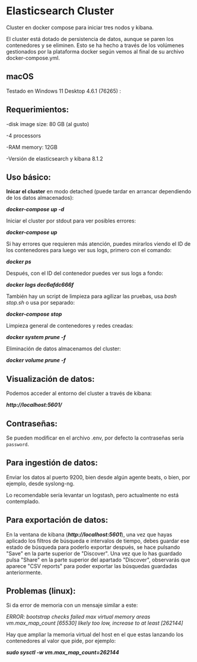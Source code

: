 

# Elasticsearch Cluster


Cluster en docker compose para iniciar tres nodos y kibana.

El cluster está dotado de persistencia de datos, aunque se paren los contenedores y se eliminen. Esto se ha hecho a través de los volúmenes gestionados por la plataforma docker según vemos al final de su archivo docker-compose.yml.


## macOS

Testado en Windows 11 Desktop 4.6.1 (76265) :


## Requerimientos:

-disk image size: 80 GB (al gusto)

-4 processors

-RAM memory: 12GB

-Versión de elasticsearch y kibana 8.1.2



## Uso básico:


**Inicar el cluster** en modo detached (puede tardar en arrancar dependiendo de los datos almacenados):

_**docker-compose up -d**_

Iniciar el cluster por stdout para ver posibles errores:  

_**docker-compose up**_

Si hay errores que requieren más atención, puedes mirarlos viendo el ID de los contenedores para luego ver sus logs, primero con el comando:

_**docker ps**_

Después, con el ID del contenedor puedes ver sus logs a fondo:

_**docker logs dec6afdc666f**_

También hay un script de limpieza para agilizar las pruebas, usa _bash stop.sh_ o usa por separado:

_**docker-compose stop**_

Limpieza general de contenedores y redes creadas:

_**docker system prune -f**_

Eliminación de datos almacenamos del cluster:

_**docker volume prune -f**_


## Visualización de datos:


Podemos acceder al entorno del cluster a través de kibana:

_**http://localhost:5601/**_

## Contraseñas:

Se pueden modificar en el archivo .env, por defecto la contraseñas sería `password`.

## Para ingestión de datos:

Enviar los datos al puerto 9200, bien desde algún agente beats, o bien, por ejemplo, desde syslong-ng.

Lo recomendable sería levantar un logstash, pero actualmente no está contemplado.


## Para exportación de datos:

En la ventana de kibana (_**http://localhost:5601**_), una vez que hayas aplicado los filtros de búsqueda e intervalos de tiempo, debes guardar ese estado de búsqueda para poderlo exportar después, se hace pulsando "Save" en la parte superior de "Discover". Una vez que lo has guardado pulsa "Share" en la parte superior del apartado "Discover", observarás que aparece "CSV reports" para poder exportar las búsquedas guardadas anteriormente.

## Problemas (linux):

Si da error de memoria con un mensaje similar a este:

_ERROR: bootstrap checks failed max virtual memory areas vm.max_map_count [65530] likely too low, increase to at least [262144]_

Hay que ampliar la memoria virtual del host en el que estas lanzando los contenedores al valor que pide, por ejemplo:

_**sudo sysctl -w vm.max_map_count=262144**_
